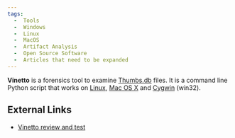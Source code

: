 ```yaml
---
tags:
  -  Tools
  -  Windows
  -  Linux
  -  MacOS
  -  Artifact Analysis
  -  Open Source Software
  -  Articles that need to be expanded
---
```

**Vinetto** is a forensics tool to examine
[Thumbs.db](thumbs.db.md) files. It is a command line Python
script that works on [Linux](linux.md), [Mac OS
X](mac_os_x.md) and [Cygwin](cygwin.md) (win32).

## External Links

- [Vinetto review and
  test](http://vinetto.sourceforge.net/test_JF_Beckers/vinetto.html)